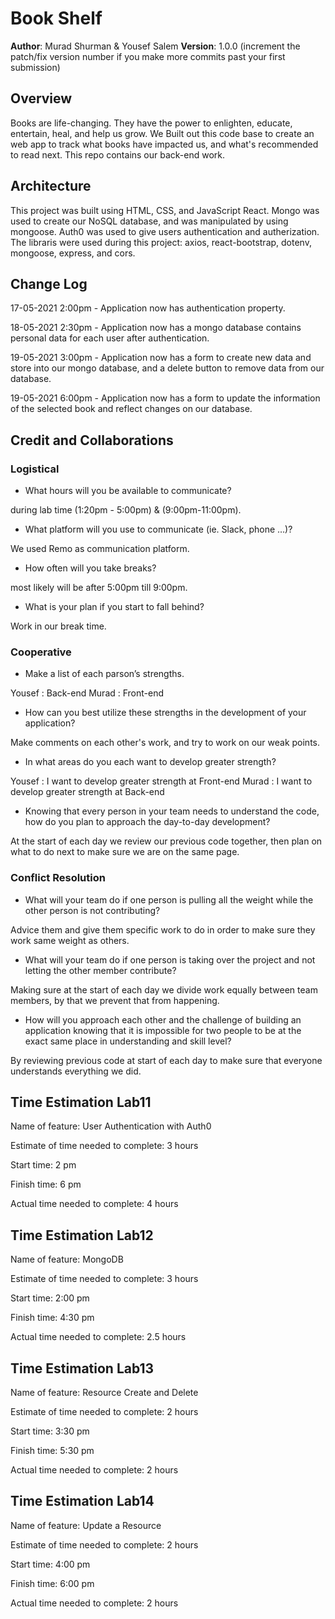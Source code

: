 # Book Shelf

**Author**: Murad Shurman & Yousef Salem
**Version**: 1.0.0 (increment the patch/fix version number if you make more commits past your first submission)

## Overview

Books are life-changing. They have the power to enlighten, educate, entertain, heal, and help us grow. We Built out this code base to create an web app to track what books have impacted us, and what's recommended to read next.
This repo contains our back-end work.


## Architecture


This project was built using HTML, CSS, and JavaScript React. Mongo was used to create our NoSQL database, and was manipulated by using mongoose. Auth0 was used to give users authentication and autherization. The libraris were used during this project:  axios, react-bootstrap, dotenv, mongoose, express, and cors.

## Change Log

17-05-2021 2:00pm - Application now has authentication property.

18-05-2021 2:30pm - Application now has a mongo database contains personal data for each user after authentication.

19-05-2021 3:00pm - Application now has a form to create new data and store into our mongo database, and a delete button to remove data from our database.

19-05-2021 6:00pm - Application now has a form to update the information of the selected book and reflect changes on our database.

## Credit and Collaborations

### Logistical

- What hours will you be available to communicate?

during lab time (1:20pm - 5:00pm) & (9:00pm-11:00pm).

- What platform will you use to communicate (ie. Slack, phone …)?

We used Remo as communication platform.

- How often will you take breaks?

most likely will be after 5:00pm till 9:00pm.

- What is your plan if you start to fall behind?

Work in our break time.

### Cooperative


- Make a list of each parson’s strengths.

Yousef :  Back-end
Murad : Front-end

- How can you best utilize these strengths in the development of your application?

Make comments on each other's work, and try to work on our weak points.

- In what areas do you each want to develop greater strength?

Yousef :  I want to develop greater strength at Front-end
Murad : I want to develop greater strength at Back-end

- Knowing that every person in your team needs to understand the code, how do you plan to approach the day-to-day development?

At the start of each day we review our previous code together, then plan on what to do next to make sure we are on the same page.

### Conflict Resolution

- What will your team do if one person is pulling all the weight while the other person is not contributing?

Advice them and give them specific work to do in order to make sure they work same weight as others.

- What will your team do if one person is taking over the project and not letting the other member contribute?

Making sure at the start of each day we divide work equally between team members, by that we prevent that from happening.

- How will you approach each other and the challenge of building an application knowing that it is impossible for two people to be at the exact same place in understanding and skill level?

By reviewing previous code at start of each day to make sure that everyone understands everything we did.

## Time Estimation Lab11

Name of feature: User Authentication with Auth0

Estimate of time needed to complete: 3 hours

Start time: 2 pm

Finish time: 6 pm

Actual time needed to complete: 4 hours

## Time Estimation Lab12

Name of feature: MongoDB

Estimate of time needed to complete: 3 hours

Start time: 2:00 pm

Finish time: 4:30 pm

Actual time needed to complete: 2.5 hours
## Time Estimation Lab13

Name of feature: Resource Create and Delete

Estimate of time needed to complete: 2 hours

Start time: 3:30 pm

Finish time: 5:30 pm

Actual time needed to complete: 2 hours

## Time Estimation Lab14

Name of feature: Update a Resource

Estimate of time needed to complete: 2 hours

Start time: 4:00 pm

Finish time: 6:00 pm

Actual time needed to complete: 2 hours